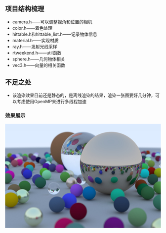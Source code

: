 ## 项目结构梳理

* camera.h——可以调整视角和位置的相机
* color.h——着色处理
* hittable.h和hittable_list.h——记录物体信息
* material.h——实现材质
* ray.h——发射光线采样
* rtweekend.h——util函数
* sphere.h——几何物体相关
* vec3.h——向量的相关函数



## 不足之处

* 该渲染效果目前还是静态的，是离线渲染的结果，渲染一张图要好几分钟，可以考虑使用OpenMP来进行多线程加速



### 效果展示

![图片展示](https://github.com/hiki-long/SimpleRayTrace/raw/master/image.jpg)

